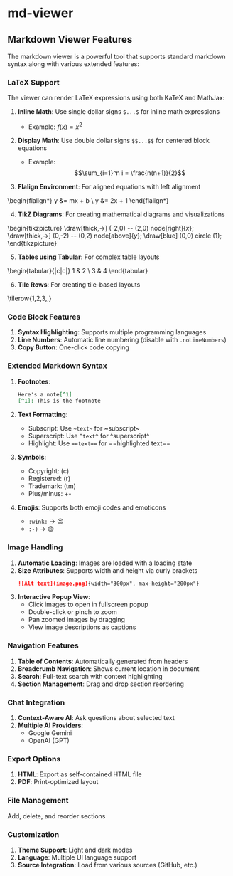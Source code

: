 # md-viewer

## Markdown Viewer Features

The markdown viewer is a powerful tool that supports standard markdown syntax along with various extended features:

### LaTeX Support

The viewer can render LaTeX expressions using both KaTeX and MathJax:

1. **Inline Math**: Use single dollar signs `$...$` for inline math expressions
   - Example: $f(x) = x^2$

2. **Display Math**: Use double dollar signs `$$...$$` for centered block equations
   - Example: $$\sum_{i=1}^n i = \frac{n(n+1)}{2}$$

3. **Flalign Environment**: For aligned equations with left alignment

\begin{flalign*}
   y &= mx + b \\
   y &= 2x + 1
\end{flalign*}

4. **TikZ Diagrams**: For creating mathematical diagrams and visualizations

\begin{tikzpicture}
   \draw[thick,->] (-2,0) -- (2,0) node[right]{$x$};
   \draw[thick,->] (0,-2) -- (0,2) node[above]{$y$};
   \draw[blue] (0,0) circle (1);
\end{tikzpicture}

5. **Tables using Tabular**: For complex table layouts

\begin{tabular}{|c|c|}
   1 & 2 \\
   3 & 4
\end{tabular}

6. **Tile Rows**: For creating tile-based layouts

\tilerow{1,2,3,,}

### Code Block Features

1. **Syntax Highlighting**: Supports multiple programming languages
2. **Line Numbers**: Automatic line numbering (disable with `.noLineNumbers`)
3. **Copy Button**: One-click code copying

### Extended Markdown Syntax

1. **Footnotes**: 
   ```md
   Here's a note[^1]
   [^1]: This is the footnote
   ```

2. **Text Formatting**:
   - Subscript: Use `~text~` for ~subscript~
   - Superscript: Use `^text^` for ^superscript^
   - Highlight: Use `==text==` for ==highlighted text==

3. **Symbols**:
   - Copyright: (c)
   - Registered: (r)
   - Trademark: (tm)
   - Plus/minus: +-

4. **Emojis**: Supports both emoji codes and emoticons
   - `:wink:` → 😉
   - `:-)` → 😊

### Image Handling

1. **Automatic Loading**: Images are loaded with a loading state
2. **Size Attributes**: Supports width and height via curly brackets
   ```md
   ![Alt text](image.png){width="300px", max-height="200px"}
   ```
3. **Interactive Popup View**:
   - Click images to open in fullscreen popup
   - Double-click or pinch to zoom
   - Pan zoomed images by dragging
   - View image descriptions as captions

### Navigation Features

1. **Table of Contents**: Automatically generated from headers
2. **Breadcrumb Navigation**: Shows current location in document
3. **Search**: Full-text search with context highlighting
4. **Section Management**: Drag and drop section reordering

### Chat Integration

1. **Context-Aware AI**: Ask questions about selected text
2. **Multiple AI Providers**:
   - Google Gemini
   - OpenAI (GPT)

### Export Options

1. **HTML**: Export as self-contained HTML file
2. **PDF**: Print-optimized layout

### File Management

Add, delete, and reorder sections

### Customization

1. **Theme Support**: Light and dark modes
2. **Language**: Multiple UI language support
3. **Source Integration**: Load from various sources (GitHub, etc.)
